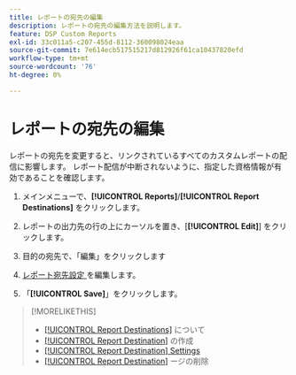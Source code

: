 ```yaml
---
title: レポートの宛先の編集
description: レポートの宛先の編集方法を説明します。
feature: DSP Custom Reports
exl-id: 33c011a5-c207-455d-8112-360098024eaa
source-git-commit: 7e614ecb517515217d812926f61ca10437820efd
workflow-type: tm+mt
source-wordcount: '76'
ht-degree: 0%

---
```


# レポートの宛先の編集

レポートの宛先を変更すると、リンクされているすべてのカスタムレポートの配信に影響します。 レポート配信が中断されないように、指定した資格情報が有効であることを確認します。

1. メインメニューで、**[!UICONTROL Reports]**/**[!UICONTROL Report Destinations]** をクリックします。

1. レポートの出力先の行の上にカーソルを置き、[**[!UICONTROL Edit]**] をクリックします。

1. 目的の宛先で、「編集」をクリックします

1. [ レポート宛先設定 ](/help/dsp/reports/report-destinations/report-destination-settings.md) を編集します。

1. 「**[!UICONTROL Save]**」をクリックします。

>[!MORELIKETHIS]
>
>* [[!UICONTROL Report Destinations]](/help/dsp/reports/report-destinations/report-destination-about.md) について
>* [[!UICONTROL Report Destination]](/help/dsp/reports/report-destinations/report-destination-create.md) の作成
>* [[!UICONTROL Report Destination] Settings](/help/dsp/reports/report-destinations/report-destination-settings.md)
>* [[!UICONTROL Report Destination]](/help/dsp/reports/report-destinations/report-destination-delete.md) ージの削除
